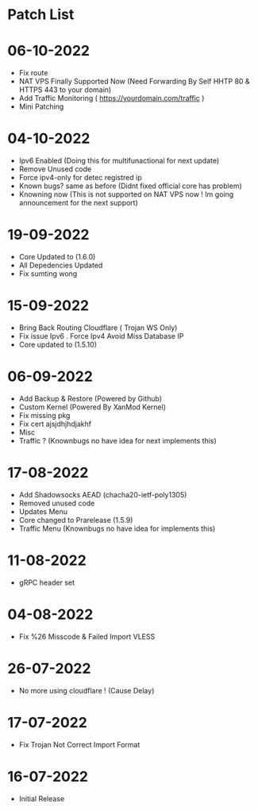 # Patch List

# 06-10-2022
- Fix route
- NAT VPS Finally Supported Now (Need Forwarding By Self HHTP 80 & HTTPS 443 to your domain)
- Add Traffic Monitoring ( https://yourdomain.com/traffic )
- Mini Patching
# 04-10-2022
- Ipv6 Enabled (Doing this for multifunactional for next update)
- Remove Unused code
- Force ipv4-only for detec registred ip
- Known bugs? same as before (Didnt fixed official core has problem)
- Knowning now (This is not supported on NAT VPS now ! Im going announcement for the next support)
# 19-09-2022
- Core Updated to (1.6.0)
- All Depedencies Updated
- Fix sumting wong
# 15-09-2022
- Bring Back Routing Cloudflare ( Trojan WS Only)
- Fix issue Ipv6 . Force Ipv4 Avoid Miss Database IP
- Core updated to (1.5.10)
# 06-09-2022
- Add Backup & Restore (Powered by Github)
- Custom Kernel (Powered By XanMod Kernel)
- Fix missing pkg
- Fix cert ajsjdhjhdjakhf
- Misc
- Traffic ? (Knownbugs no have idea for next implements this)
# 17-08-2022
- Add Shadowsocks AEAD (chacha20-ietf-poly1305)
- Removed unused code
- Updates Menu
- Core changed to Prarelease (1.5.9)
- Traffic Menu (Knownbugs no have idea for implements this)
# 11-08-2022
- gRPC header set
# 04-08-2022
- Fix %26 Misscode & Failed Import VLESS
# 26-07-2022
- No more using cloudflare ! (Cause Delay)
# 17-07-2022
- Fix Trojan Not Correct Import Format
# 16-07-2022
- Initial Release